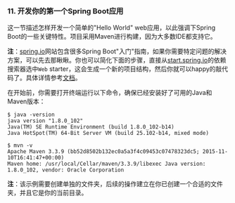 ### 11. 开发你的第一个Spring Boot应用

这一节描述怎样开发一个简单的"Hello World" web应用，以此强调下Spring Boot的一些关键特性。项目采用Maven进行构建，因为大多数IDE都支持它。

**注**：[spring.io](http://spring.io/)网站包含很多Spring Boot"入门"指南，如果你需要特定问题的解决方案，可以先去那瞅瞅。你也可以简化下面的步骤，直接从[start.spring.io](https://start.spring.io/)的依赖搜索器选中`Web` starter，这会生成一个新的项目结构，然后你就可以happy的敲代码了。具体详情参考[文档](https://github.com/spring-io/initializr)。

在开始前，你需要打开终端运行以下命令，确保已经安装好了可用的Java和Maven版本：
```shell
$ java -version
java version "1.8.0_102"
Java(TM) SE Runtime Environment (build 1.8.0_102-b14)
Java HotSpot(TM) 64-Bit Server VM (build 25.102-b14, mixed mode)
```
```shell
$ mvn -v
Apache Maven 3.3.9 (bb52d8502b132ec0a5a3f4c09453c07478323dc5; 2015-11-10T16:41:47+00:00)
Maven home: /usr/local/Cellar/maven/3.3.9/libexec Java version: 1.8.0_102, vendor: Oracle Corporation
```
**注**：该示例需要创建单独的文件夹，后续的操作建立在你已创建一个合适的文件夹，并且它是你的当前目录。
